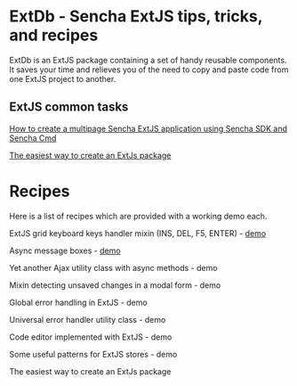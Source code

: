 # ExtDb - Sencha ExtJS tips, tricks, and recipes

ExtDb is an ExtJS package containing a set of handy reusable components. It saves your time and relieves you of the need to copy and paste code from one ExtJS project to another. 

## ExtJS common tasks

[How to create a multipage Sencha ExtJS application using Sencha SDK and Sencha Cmd](docs/generating-multipage-app.md)

[The easiest way to create an ExtJs package](docs/easiest-way-package.md)

# Recipes

Here is a list of recipes which are provided with a working demo each.

ExtJS grid keyboard keys handler mixin (INS, DEL, F5, ENTER) - [demo](wwwroot/index.html#example/0)

Async message boxes - [demo](wwwroot/index.html#example/1)

Yet another Ajax utility class with async methods - demo

Mixin detecting unsaved changes in a modal form - demo

Global error handling in ExtJS - demo

Universal error handler utility class - demo

Code editor implemented with ExtJS - demo

Some useful patterns for ExtJS stores - demo

The easiest way to create an ExtJs package
